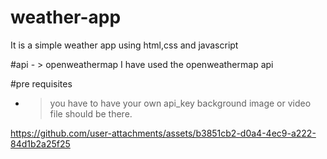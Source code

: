 # weather-app
It is a simple weather app using html,css and javascript

#api - > openweathermap
I have used the openweathermap api 

#pre requisites
- > you have to have your own api_key
  > background image or video file should be there.


https://github.com/user-attachments/assets/b3851cb2-d0a4-4ec9-a222-84d1b2a25f25



